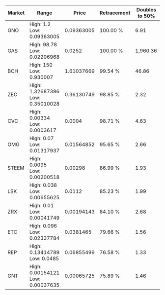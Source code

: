 | Market | Range | Price| Retracement | Doubles to 50% |
| --- | --- | --- | --- | --- |
| GNO | High: 1.2<br />Low: 0.09363005 | 0.09363005 | 100.00 % | 6.91 |
| GAS | High: 98.78<br />Low: 0.02206968 | 0.0252 | 100.00 % | 1,960.36 |
| BCH | High: 150<br />Low: 0.930007 | 1.61037669 | 99.54 % | 46.86 |
| ZEC | High: 1.32687386<br />Low: 0.35010028 | 0.36130749 | 98.85 % | 2.32 |
| CVC | High: 0.00334<br />Low: 0.0003617 | 0.0004 | 98.71 % | 4.63 |
| OMG | High: 0.07<br />Low: 0.01317937 | 0.01564852 | 95.65 % | 2.66 |
| STEEM | High: 0.0095<br />Low: 0.00200518 | 0.00298 | 86.99 % | 1.93 |
| LSK | High: 0.038<br />Low: 0.00655625 | 0.0112 | 85.23 % | 1.99 |
| ZRX | High: 0.01<br />Low: 0.00041749 | 0.00194143 | 84.10 % | 2.68 |
| ETC | High: 0.096<br />Low: 0.02337784 | 0.0381465 | 79.66 % | 1.56 |
| REP | High: 0.13414789<br />Low: 0.0485 | 0.06855499 | 76.58 % | 1.33 |
| GNT | High: 0.00154121<br />Low: 0.00037635 | 0.00065725 | 75.89 % | 1.46 |
